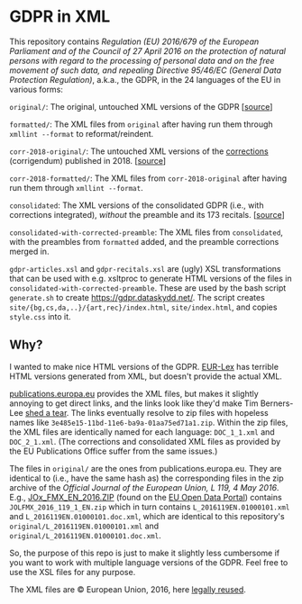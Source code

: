 # GDPR in XML
This repository contains *Regulation (EU) 2016/679 of the European Parliament and of the Council of 27 April 2016 on the protection of natural persons with regard to the processing of personal data and on the free movement of such data, and repealing Directive 95/46/EC (General Data Protection Regulation)*, a.k.a., the GDPR, in the 24 languages of the EU in various forms:

`original/`: The original, untouched XML versions of the GDPR [[source](https://publications.europa.eu/en/publication-detail/-/publication/3e485e15-11bd-11e6-ba9a-01aa75ed71a1/language-en)]

`formatted/`: The XML files from `original` after having run them through `xmllint --format` to reformat/reindent.

`corr-2018-original/`:  The untouched XML versions of the [corrections](https://eur-lex.europa.eu/legal-content/EN/TXT/?uri=uriserv:OJ.L_.2018.127.01.0002.01.ENG&toc=OJ:L:2018:127:FULL) (corrigendum) published in 2018. [[source](https://publications.europa.eu/en/publication-detail/-/publication/683d5816-5e52-11e8-ab9c-01aa75ed71a1/language-en/format-PDF/source-82709747)]

`corr-2018-formatted/`: The XML files from `corr-2018-original` after having run them through `xmllint --format`.

`consolidated`: The XML versions of the consolidated GDPR (i.e., with corrections integrated), *without* the preamble and its 173 recitals. [[source](https://publications.europa.eu/en/publication-detail/-/publication/5f2552c2-cc45-11e6-ad7c-01aa75ed71a1/language-en/format-PDF/source-82709144)]

`consolidated-with-corrected-preamble`: The XML files from `consolidated`, with the preambles from `formatted` added, and the preamble corrections merged in.

`gdpr-articles.xsl` and `gdpr-recitals.xsl` are (ugly) XSL transformations that can be used with e.g. xsltproc to generate
HTML versions of the files in `consolidated-with-corrected-preamble`. These are used by the bash script `generate.sh` to
create https://gdpr.dataskydd.net/. The script creates `site/{bg,cs,da,..}/{art,rec}/index.html`, `site/index.html`, and copies `style.css` into it.

## Why?
I wanted to make nice HTML versions of the GDPR. [EUR-Lex](https://eur-lex.europa.eu/legal-content/EN/ALL/?uri=CELEX:32016R0679)
has terrible HTML versions generated from XML, but doesn't provide the actual XML.

[publications.europa.eu](https://publications.europa.eu/en/publication-detail/-/publication/3e485e15-11bd-11e6-ba9a-01aa75ed71a1/language-en)
provides the XML files, but makes it slightly annoying to get direct links, and the links look like they'd make Tim Berners-Lee [shed a tear](https://www.w3.org/Provider/Style/URI).
The links eventually resolve to zip files with hopeless names like `3e485e15-11bd-11e6-ba9a-01aa75ed71a1.zip`.
Within the zip files, the XML files are identically named for each language: `DOC_1_1.xml` and `DOC_2_1.xml`.
(The corrections and consolidated XML files as provided by the EU Publications Office suffer from the same issues.)

The files in `original/` are the ones from publications.europa.eu. They are identical to (i.e., have the same hash as) the corresponding
files in the zip archive of the *Official Journal of the European Union, L 119, 4 May 2016*. E.g., [JOx_FMX_EN_2016.ZIP](http://data.europa.eu/euodp/repository/ec/publ/op-jo-formex/JOx_FMX_EN/JOx_FMX_EN_2016.ZIP)
(found on the [EU Open Data Portal](http://data.europa.eu/euodp/en/data/dataset/official-journals-of-the-european-union-in-english/resource/fa300be6-7dfe-4748-8613-daf3ec6dae53))
contains `JOLFMX_2016_119_1_EN.zip` which in turn contains `L_2016119EN.01000101.xml` and `L_2016119EN.01000101.doc.xml`, which are
identical to this repository's `original/L_2016119EN.01000101.xml` and `original/L_2016119EN.01000101.doc.xml`.

So, the purpose of this repo is just to make it slightly less cumbersome if you want to work with multiple language versions of the GDPR. Feel free to use the XSL files for any purpose.

The XML files are © European Union, 2016, here [legally reused](https://publications.europa.eu/en/web/about-us/legal-notices/eu-law-and-publications-website#copyright).
